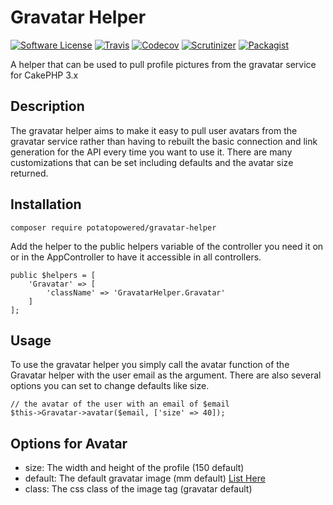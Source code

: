 # Gravatar Helper
[![Software License](https://img.shields.io/badge/license-MIT-brightgreen.svg?style=flat-square)](LICENSE) 
[![Travis](https://img.shields.io/travis/PotatoPowered/gravatar-helper.svg?style=flat-square)](https://travis-ci.org/PotatoPowered/phone-helper/builds) 
[![Codecov](https://img.shields.io/codecov/c/github/PotatoPowered/gravatar-helper.svg?style=flat-square)](https://codecov.io/github/PotatoPowered/phone-helper) 
[![Scrutinizer](https://img.shields.io/scrutinizer/g/PotatoPowered/gravatar-helper.svg?style=flat-square)](https://scrutinizer-ci.com/g/PotatoPowered/phone-helper/)
[![Packagist](https://img.shields.io/packagist/dt/potatopowered/gravatar-helper.svg?style=flat-square)](https://packagist.org/packages/potatopowered/gravatar-helper)

A helper that can be used to pull profile pictures from the gravatar service for CakePHP 3.x

## Description

The gravatar helper aims to make it easy to pull user avatars from the gravatar service rather than having to rebuilt the basic connection and link generation for the API every time you want to use it. There are many customizations that can be set including defaults and the avatar size returned.

## Installation

```
composer require potatopowered/gravatar-helper
```
Add the helper to the public helpers variable of the controller you need it on or in the AppController
to have it accessible in all controllers.
```
public $helpers = [
    'Gravatar' => [
        'className' => 'GravatarHelper.Gravatar'
    ]
];
```

## Usage

To use the gravatar helper you simply call the avatar function of the Gravatar helper with the user email as the argument. There are also several options you can set to change defaults like size.
```
// the avatar of the user with an email of $email
$this->Gravatar->avatar($email, ['size' => 40]);
```

## Options for Avatar

 * size: The width and height of the profile (150 default)
 * default: The default gravatar image (mm default) [List Here](http://en.gravatar.com/site/implement/images/)
 * class: The css class of the image tag (gravatar default)
```
